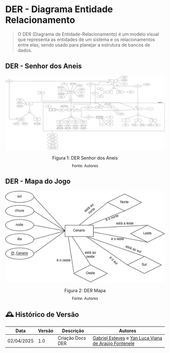 # DER - Diagrama Entidade Relacionamento
> O DER (Diagrama de Entidade-Relacionamento) é um modelo visual que representa as entidades de um sistema e os relacionamentos entre elas, sendo usado para planejar a estrutura de bancos de dados.

## DER - Senhor dos Aneis

<img src="../assets/diagramaEntidadeRelacionamento.png">

<div style="text-align: center">
  <p>Figura 1: DER Senhor dos Aneis</p>
  <p style="margin-top: -1%; font-size: 12px">Fonte: Autores</p>
</div>

## DER - Mapa do Jogo

<img src="../assets/diagramaEntidadeRelacionamentoMapa.png"/>

<div style="text-align: center">
  <p>Figura 2: DER Mapa</p>
  <p style="margin-top: -1%; font-size: 12px">Fonte: Autores</p>
</div>

## 🕰️ Histórico de Versão
| Data       | Versão | Descrição            | Autores                                                                                                                            |
|------------|--------|----------------------|------------------------------------------------------------------------------------------------------------------------------------|
| 02/04/2025 | 1.0    | Criação Docs DER | [Gabriel Esteves](https://github.com/GabrielMEsteves) e [Yan Luca Viana de Araújo Fontenele](https://github.com/yan-luca)|